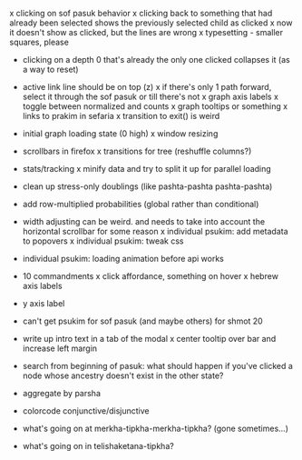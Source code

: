 x clicking on sof pasuk behavior
x clicking back to something that had already been selected shows the previously selected child as clicked
    x now it doesn't show as clicked, but the lines are wrong
x typesetting
    - smaller squares, please
- clicking on a depth 0 that's already the only one clicked collapses it (as a way to reset)
- active link line should be on top (z)
x if there's only 1 path forward, select it through the sof pasuk or till there's not
x graph axis labels
x toggle between normalized and counts
x graph tooltips or something
x links to prakim in sefaria
x transition to exit() is weird
- initial graph loading state (0 high)
x window resizing
- scrollbars in firefox
x transitions for tree (reshuffle columns?)
- stats/tracking
x minify data and try to split it up for parallel loading
- clean up stress-only doublings (like pashta-pashta pashta-pashta)
- add row-multiplied probabilities (global rather than conditional)
- width adjusting can be weird. and needs to take into account the horizontal scrollbar for some reason
x individual psukim: add metadata to popovers
x individual psukim: tweak css
- individual psukim: loading animation before api works
- 10 commandments
x click affordance, something on hover
x hebrew axis labels
- y axis label
- can't get psukim for sof pasuk (and maybe others) for shmot 20
- write up intro text in a tab of the modal
x center tooltip over bar and increase left margin
- search from beginning of pasuk: what should happen if you've clicked a node whose ancestry doesn't exist in the other state?
- aggregate by parsha
- colorcode conjunctive/disjunctive

- what's going on at merkha-tipkha-merkha-tipkha? (gone sometimes…)
- what's going on in telishaketana-tipkha?
